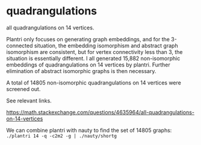 # quadrangulations
all quadrangulations on 14 vertices.

Plantri only focuses on generating graph embeddings, and for the 3-connected situation, the embedding isomorphism and abstract graph isomorphism are consistent, 
but for vertex connectivity less than 3, the situation is essentially different.
I all generated 15,882 non-isomorphic embeddings of quadrangulations on 14 vertices by plantri. Further elimination of abstract isomorphic graphs is then necessary.

A total of 14805 non-isomorphic quadrangulations on 14 vertices were screened out. 

See relevant links.

https://math.stackexchange.com/questions/4635964/all-quadrangulations-on-14-vertices

We can combine plantri with nauty to find the set of 14805 graphs: `./plantri 14 -q -c2m2 -g | ./nauty/shortg`
